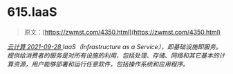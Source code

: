 <!--yml
category: 未分类
date: 0001-01-01 00:00:00
--->

# 615.IaaS

> 原文：[https://zwmst.com/4350.html](https://zwmst.com/4350.html)

   [ *云计算* ](https://zwmst.com/%e4%ba%91%e8%ae%a1%e7%ae%97)*[ <time datetime="2021-09-28T23:17:44+08:00"> 2021-09-28 </time> ](https://zwmst.com/4350.html)  IaaS（Infrastructure as a Service），即基础设施即服务。提供给消费者的服务是对所有设施的利用，包括处理、存储、网络和其它基本的计算资源，用户能够部署和运行任意软件，包括操作系统和应用程序。*